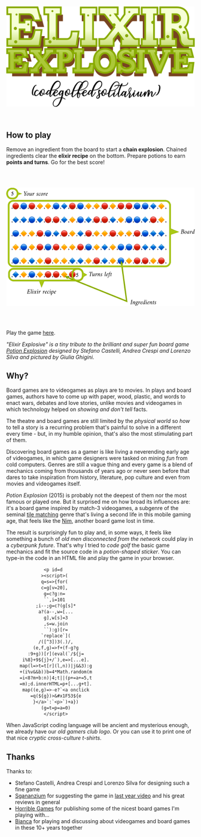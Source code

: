 <div align="center" style="margin:60px 0">
    <p><img src="markdown/logo.png"></p>
</div>

## How to play

Remove an ingredient from the board to start a **chain explosion**. Chained ingredients clear the **elixir recipe** on the bottom. Prepare potions to earn **points and turns**. Go for the best score!

<div align="center" style="margin:60px 0">
    <p><img src="markdown/tutorial.png"></p>
</div>

Play the game [here](https://kesiev.com/elixirexplosive).

*"Elixir Explosive" is a tiny tribute to the brilliant and super fun board game [Potion Explosion](https://www.horrible-games.com/bg-potionexplosion/) designed by Stefano Castelli, Andrea Crespi and Lorenzo Silva and pictured by Giulia Ghigini.*

## Why?

Board games are to videogames as plays are to movies. In plays and board games, authors have to come up with paper, wood, plastic, and words to enact wars, debates and love stories, unlike movies and videogames in which technology helped on *showing and don't tell* facts.

The theatre and board games are still limited by the *physical world* so *how* to tell a story is a recurring problem that's painful to solve in a different every time - but, in my humble opinion, that's also the most stimulating part of them.

Discovering board games as a gamer is like living a neverending early age of videogames, in which game designers were tasked on mining *fun* from cold computers. Genres are still a vague thing and every game is a blend of mechanics coming from thousands of years ago or never seen before that dares to take inspiration from history, literature, pop culture and even from movies and videogames itself.

*Potion Explosion* (2015) is probably not the deepest of them nor the most famous or played one. But it surprised me on how broad its influences are: it's a board game inspired by match-3 videogames, a subgenre of the seminal [tile matching](https://en.wikipedia.org/wiki/Tile-matching_video_game) genre that's living a second life in this mobile gaming age, that feels like the [Nim](https://it.wikipedia.org/wiki/Nim), another board game lost in time.

The result is surprisingly fun to play and, in some ways, it feels like something a bunch of *old men disconnected from the network* could play in a *cyberpunk future*. That's why I tried to *code golf* the basic game mechanics and fit the source code in a *potion-shaped sticker*. You can type-in the code in an HTML file and play the game in your browser.

```
              <p id=d
             ><script>(
             q=s=>{for(
             c=g[v=20],
              g=c?g:n=
              ``,i=101
           ;i--;g=c?(g[s]*
            a?(a--,w=[...
              g],w[s]=3
              ,s=w.join
              ``):g)[r=
             `replace`](
            /([^3])3(.)/,
          (e,f,g)=>f+(f-g?g
        :9+g))[r](eval(`/${j=
      i%8}+9${j}+/`),e=>[...e].
     map(l=>t=t[r](l,n))|j&&3):g
     +(i%v&&b))b=4*Math.random(m
     =i<8?m+b:n)|4;t||(p+=a+=5,t
     =m);d.innerHTML=p+[...g+t].
      map((e,g)=>-e?`<a onclick
         =q(${g})>&#x1F53${e
          }</a>`:`<p>`)+a})
             (g=t=p=a=0)
              </script>
```

When JavaScript coding language will be ancient and mysterious enough, we already have our *old gamers club logo*. Or you can use it to print one of that nice *cryptic cross-culture t-shirts*.

## Thanks

Thanks to:

  * Stefano Castelli, Andrea Crespi and Lorenzo Silva for designing such a fine game
  * [Sgananzium](http://www.sgananzium.it/) for suggesting the game in [last year video](https://youtu.be/vqIXbLi3rsY?t=247) and his great reviews in general
  * [Horrible Games](http://horrible-games.com/) for publishing some of the nicest board games I'm playing with...
  * [Bianca](http://www.linearkey.net/) for playing and discussing about videogames and board games in these 10+ years together
